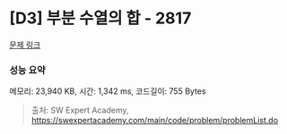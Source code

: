 # [D3] 부분 수열의 합 - 2817 

[문제 링크](https://swexpertacademy.com/main/code/problem/problemDetail.do?contestProbId=AV7IzvG6EksDFAXB) 

### 성능 요약

메모리: 23,940 KB, 시간: 1,342 ms, 코드길이: 755 Bytes



> 출처: SW Expert Academy, https://swexpertacademy.com/main/code/problem/problemList.do